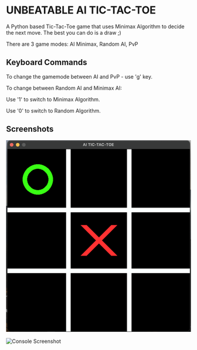 
# UNBEATABLE AI TIC-TAC-TOE

A Python based Tic-Tac-Toe game that uses Minimax Algorithm to decide the next move. The best you can do is a draw ;)

There are 3 game modes: AI Minimax, Random AI, PvP



## Keyboard Commands

To change the gamemode between AI and PvP - use 'g' key.

To change between Random AI and Minimax AI: 

Use '1' to switch to Minimax Algorithm.

Use '0' to switch to Random Algorithm.
    
## Screenshots

![App Screenshot](game_board.png)

![Console Screenshot](game_colsole.png)

